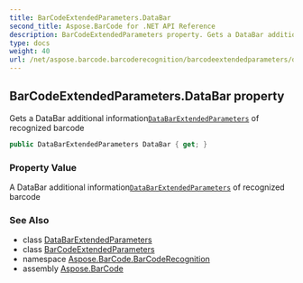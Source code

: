 ```yaml
---
title: BarCodeExtendedParameters.DataBar
second_title: Aspose.BarCode for .NET API Reference
description: BarCodeExtendedParameters property. Gets a DataBar additional informationDataBarExtendedParameters of recognized barcode
type: docs
weight: 40
url: /net/aspose.barcode.barcoderecognition/barcodeextendedparameters/databar/
---
```

## BarCodeExtendedParameters.DataBar property

Gets a DataBar additional information[`DataBarExtendedParameters`](../../databarextendedparameters/) of recognized barcode

```csharp
public DataBarExtendedParameters DataBar { get; }
```

### Property Value

A DataBar additional information[`DataBarExtendedParameters`](../../databarextendedparameters/) of recognized barcode

### See Also

* class [DataBarExtendedParameters](../../databarextendedparameters/)
* class [BarCodeExtendedParameters](../)
* namespace [Aspose.BarCode.BarCodeRecognition](../../../aspose.barcode.barcoderecognition/)
* assembly [Aspose.BarCode](../../../)


